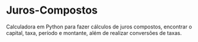 # Juros-Compostos
Calculadora em Python para fazer cálculos de juros compostos, encontrar o capital, taxa, período e montante, além de realizar conversões de taxas.
